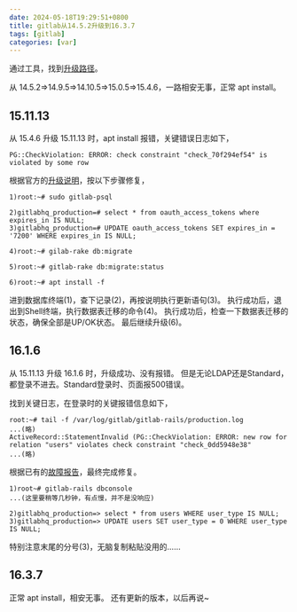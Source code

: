 ```yaml
--- 
date: 2024-05-18T19:29:51+0800
title: gitlab从14.5.2升级到16.3.7
tags: [gitlab]
categories: [var]
---
```


通过工具，找到[升级路径](https://gitlab-com.gitlab.io/support/toolbox/upgrade-path/)。

从 14.5.2=>14.9.5=>14.10.5=>15.0.5=>15.4.6，一路相安无事，正常 apt install。

## 15.11.13

从 15.4.6 升级 15.11.13 时，apt install 报错，关键错误日志如下，

```shell
PG::CheckViolation: ERROR: check constraint "check_70f294ef54" is violated by some row
```

根据官方的[升级说明](https://docs.gitlab.com/ee/update/versions/gitlab_15_changes.html)，按以下步骤修复，

```shell
1)root:~# sudo gitlab-psql

2)gitlabhq_production=# select * from oauth_access_tokens where expires_in IS NULL;
3)gitlabhq_production=# UPDATE oauth_access_tokens SET expires_in = '7200' WHERE expires_in IS NULL;

4)root:~# gilab-rake db:migrate

5)root:~# gitlab-rake db:migrate:status

6)root:~# apt install -f
```

进到数据库终端(1)，查下记录(2)，再按说明执行更新语句(3)。
执行成功后，退出到Shell终端，执行数据表迁移的命令(4)。
执行成功后，检查一下数据表迁移的状态，确保全部是UP/OK状态。
最后继续升级(6)。


## 16.1.6

从 15.11.13 升级 16.1.6 时，升级成功、没有报错。
但是无论LDAP还是Standard，都登录不进去。Standard登录时、页面报500错误。

找到关键日志，在登录时的关键报错信息如下，

```shell
root:~# tail -f /var/log/gitlab/gitlab-rails/production.log
...(略)
ActiveRecord::StatementInvalid (PG::CheckViolation: ERROR: new row for relation "users" violates check constraint "check_0dd5948e38"
...(略)
```

根据已有的[故障报告](https://gitlab.com/gitlab-org/gitlab/-/issues/416242)，最终完成修复。

```
1)root~# gitlab-rails dbconsole
...(这里要稍等几秒钟，有点慢，并不是没响应)

2)gitlabhq_production=> select * from users WHERE user_type IS NULL;
3)gitlabhq_production=> UPDATE users SET user_type = 0 WHERE user_type IS NULL;
```

特别注意末尾的分号(3)，无脑复制粘贴没用的……

## 16.3.7

正常 apt install，相安无事。
还有更新的版本，以后再说~

